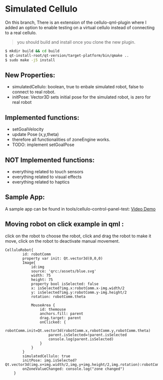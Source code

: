 Simulated Cellulo
==================
On this branch, There is an extension of the cellulo-qml-plugin where I added an option to enable testing on a virtual cellulo instead of connecting to a real cellulo.
> you should build and install once you clone the new plugin. 

```sh
$ mkdir build && cd build
$ qt-install-root/qt-version/target-platform/bin/qmake ..
$ sudo make -j5 install
```

New Properties:
---------------

  - simulatedCellulo: boolean, true to enbale simulated robot, false to connect to real robot. 
  - initPose: Vector3D sets initial pose for the simulated robot, is zero for real robot

Implemented functions: 
-----------------------
- setGoalVelocity 
- update Pose (x,y,theta)
- therefore all functionalities of zoneEngine works. 
- TODO: implement setGoalPose

NOT Implemented functions: 
---------------------------

- everything related to touch sensors
- everything related to visual effects
- everything related to haptics

Sample App:
-----------
A sample app can be found in tools/cellulo-control-panel-test: 
[Video Demo](https://drive.google.com/file/d/1BJgI9DHwUodLcxog78unA2E0oDTqkI7s/view?usp=sharing)

Moving robot on click example in qml : 
--------------------------------------
click on the robot to choose the robot, click and drag the robot to make it move, click on the robot to deactivate manual movement. 
```
CelluloRobot{
        id: robotComm
        property var init: Qt.vector3d(0,0,0)
        Image{
            id:img
            source: 'qrc:/assets/blue.svg'
            width: 75
            height: 75
            property bool isSelected: false
            x: isSelected?img.x:robotComm.x-img.width/2
            y: isSelected?img.y:robotComm.y-img.height/2
            rotation: robotComm.theta

            MouseArea {
                id: themouse
                anchors.fill: parent
                drag.target: parent
                onClicked: {
                    robotComm.init=Qt.vector3d(robotComm.x,robotComm.y,robotComm.theta)
                    parent.isSelected=!parent.isSelected
                    console.log(parent.isSelected)
                }
            }
        }
        simulatedCellulo: true
        initPose: img.isSelected?Qt.vector3d(img.x+img.width/2,img.y+img.height/2,img.rotation):robotComm.init
        onZoneValueChanged: console.log("zone changed")
    }
